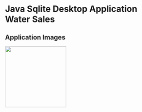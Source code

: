 # Java Sqlite Desktop Application Water Sales

## Application Images
<p>
<a href="https://github.com/mertdumanlicse/Java-Sqlite-Desktop-Application-Water-Sales/images/0.jpg" target="_blank">
<img src="https://github.com/mertdumanlicse/Java-Sqlite-Desktop-Application-Water-Sales/images/0.jpg" width="200" style="max-width:100%;"></a>
  
  
  
  <p>
